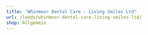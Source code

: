 ```yaml
---
title: "Whinmoor Dental Care - Living Smiles Ltd"
url: /leeds/whinmoor-dental-care-living-smiles-ltd/
shop: Allgemein
---
```

